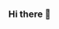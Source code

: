 ### Hi there 👋

<!--
**RoyalRacheal/RoyalRacheal** is a ✨ _special_ ✨ repository because its `README.md` (this file) appears on your GitHub profile.

I am a Librarian, an Information Scientist and a Knowledge Manager! I am focused on growing an informed society; bringing needed information/knowledge to the right people at the right time. I look forward to doing this giving value for value.

I am passionate about ICT(I love technology and the adventures that come with it) and I am starting off with Data Science because I love to draw inferences from data, helping people and organizations make informed decisions.

Talk about Technology and you'd find me in the forefront in the nearest future. 

I also look forward to partnership, networking and internship opportunities. Feel free to reach me via email: rachealibamidele@gmail.com.

More to come in the days ahead...
⚡ Fun fact: I can read! When I'm serious I read, and when I want to unwind, I read as well (novels though😀).
-->

